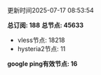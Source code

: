 更新时间2025-07-17 08:53:54

**总订阅: 188**
**总节点: 45633**
- vless节点: 18218
- hysteria2节点: 11

**google ping有效节点: 16**
